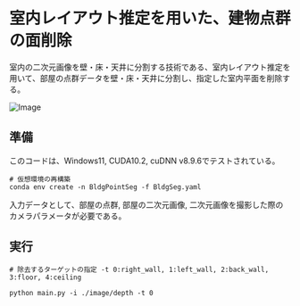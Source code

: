 # 室内レイアウト推定を用いた、建物点群の面削除

室内の二次元画像を壁・床・天井に分割する技術である、室内レイアウト推定を用いて、部屋の点群データを壁・床・天井に分割し、指定した室内平面を削除する。

![Image](https://github.com/user-attachments/assets/a35b03ef-4c7b-4cc1-a214-00cb81a37c1d)

## 準備
このコードは、Windows11, CUDA10.2, cuDNN v8.9.6でテストされている。
```
# 仮想環境の再構築
conda env create -n BldgPointSeg -f BldgSeg.yaml
```
入力データとして、部屋の点群, 部屋の二次元画像, 二次元画像を撮影した際のカメラパラメータが必要である。

## 実行
```
# 除去するターゲットの指定 -t 0:right_wall, 1:left_wall, 2:back_wall, 3:floor, 4:ceiling

python main.py -i ./image/depth -t 0
```
